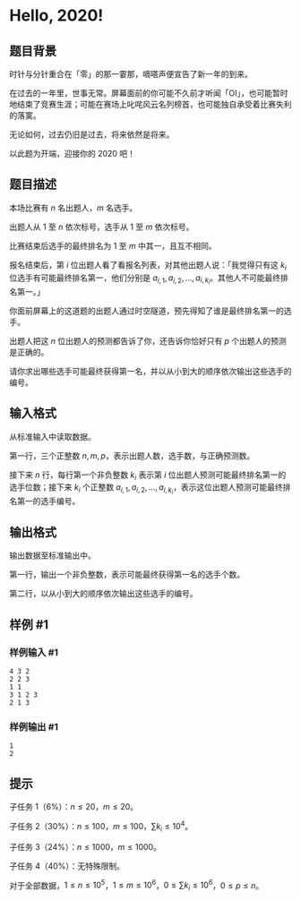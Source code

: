 # Hello, 2020!

## 题目背景

时针与分针重合在「零」的那一霎那，嘀嗒声便宣告了新一年的到来。

在过去的一年里，世事无常。屏幕面前的你可能不久前才听闻「OI」，也可能暂时地结束了竞赛生涯；可能在赛场上叱咤风云名列榜首，也可能独自承受着比赛失利的落寞。

无论如何，过去仍旧是过去，将来依然是将来。

以此题为开端，迎接你的 2020 吧！

## 题目描述

本场比赛有 $n$ 名出题人，$m$ 名选手。

出题人从 $1$ 至 $n$ 依次标号，选手从 $1$ 至 $m$ 依次标号。

比赛结束后选手的最终排名为 $1$ 至 $m$ 中其一，且互不相同。

报名结束后，第 $i$ 位出题人看了看报名列表，对其他出题人说：「我觉得只有这 $k_i$ 位选手有可能最终排名第一，他们分别是 $a_{i,1},a_{i,2},\dots,a_{i,k_i}$。其他人不可能最终排名第一。」

你面前屏幕上的这道题的出题人通过时空隧道，预先得知了谁是最终排名第一的选手。

出题人把这 $n$ 位出题人的预测都告诉了你，还告诉你恰好只有 $p$ 个出题人的预测是正确的。

请你求出哪些选手可能最终获得第一名，并以从小到大的顺序依次输出这些选手的编号。

## 输入格式

从标准输入中读取数据。

第一行，三个正整数 $n,m,p$，表示出题人数，选手数，与正确预测数。

接下来 $n$ 行，每行第一个非负整数 $k_i$ 表示第 $i$ 位出题人预测可能最终排名第一的选手位数；接下来 $k_i$ 个正整数 $a_{i,1},a_{i,2},\dots,a_{i,k_i}$，表示这位出题人预测可能最终排名第一的选手编号。

## 输出格式

输出数据至标准输出中。

第一行，输出一个非负整数，表示可能最终获得第一名的选手个数。

第二行，以从小到大的顺序依次输出这些选手的编号。

## 样例 #1

### 样例输入 #1
```
4 3 2
2 2 3
1 1
3 1 2 3
2 1 3
```

### 样例输出 #1

```
1
2
```

## 提示

子任务 1（$6\%$）：$n\leq 20$，$m\leq 20$。

子任务 2（$30\%$）：$n\leq 100$，$m\leq 100$，$\sum k_i \leq 10^4$。

子任务 3（$24\%$）：$n\leq 1000$，$m\leq 1000$。

子任务 4（$40\%$）：无特殊限制。

对于全部数据，$1\leq n\leq 10^5$，$1\leq m\leq 10^6$，$0\leq \sum k_i \leq 10^6$，$0\leq p\leq n$。
